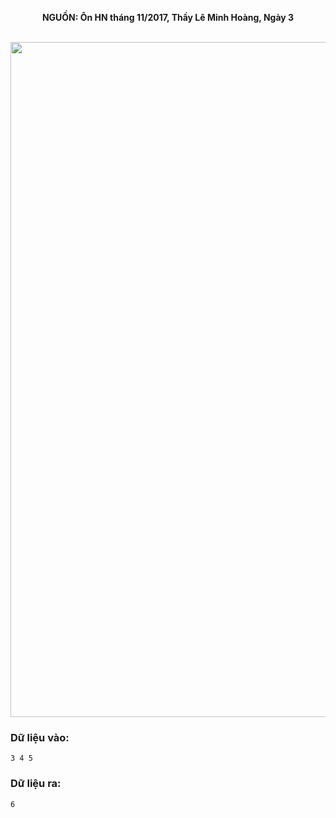 **<center>NGUỒN: Ôn HN tháng 11/2017, Thầy Lê Minh Hoàng, Ngày 3</center>**
<br>

<img src="/images/problems/1017/cut.svg" width=1080px>

### Dữ liệu vào:
```
3 4 5
```

### Dữ liệu ra:
```
6
```
